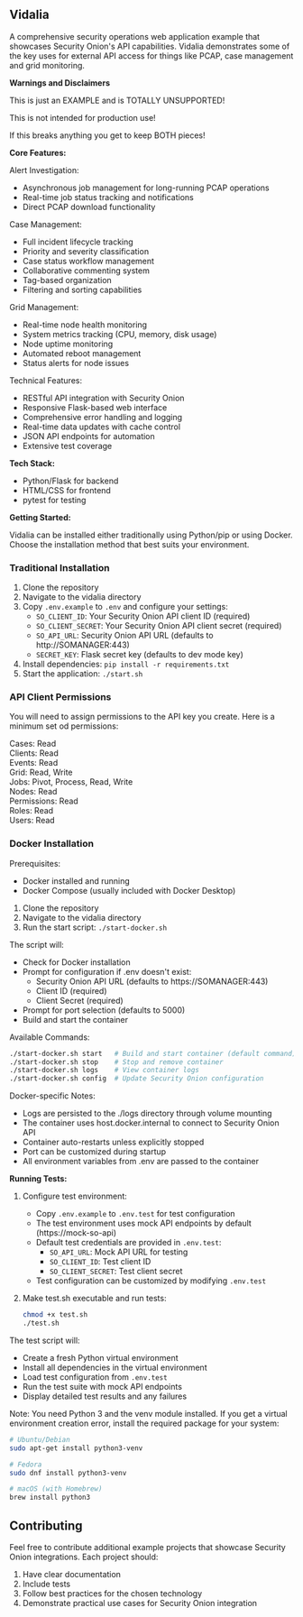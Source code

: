 ## Vidalia

A comprehensive security operations web application example that showcases Security Onion's API capabilities. Vidalia demonstrates some of the key uses for external API access for things like PCAP, case management and grid monitoring.

**Warnings and Disclaimers**

This is just an EXAMPLE and is TOTALLY UNSUPPORTED!

This is not intended for production use!

If this breaks anything you get to keep BOTH pieces!

**Core Features:**

Alert Investigation:
- Asynchronous job management for long-running PCAP operations
- Real-time job status tracking and notifications
- Direct PCAP download functionality

Case Management:
- Full incident lifecycle tracking
- Priority and severity classification
- Case status workflow management
- Collaborative commenting system
- Tag-based organization
- Filtering and sorting capabilities

Grid Management:
- Real-time node health monitoring
- System metrics tracking (CPU, memory, disk usage)
- Node uptime monitoring
- Automated reboot management
- Status alerts for node issues

Technical Features:
- RESTful API integration with Security Onion
- Responsive Flask-based web interface
- Comprehensive error handling and logging
- Real-time data updates with cache control
- JSON API endpoints for automation
- Extensive test coverage

**Tech Stack:**
- Python/Flask for backend
- HTML/CSS for frontend
- pytest for testing

**Getting Started:**

Vidalia can be installed either traditionally using Python/pip or using Docker. Choose the installation method that best suits your environment.

### Traditional Installation

1. Clone the repository
2. Navigate to the vidalia directory
3. Copy `.env.example` to `.env` and configure your settings:
   - `SO_CLIENT_ID`: Your Security Onion API client ID (required)
   - `SO_CLIENT_SECRET`: Your Security Onion API client secret (required)
   - `SO_API_URL`: Security Onion API URL (defaults to http://SOMANAGER:443)
   - `SECRET_KEY`: Flask secret key (defaults to dev mode key)
4. Install dependencies: `pip install -r requirements.txt`
5. Start the application: `./start.sh`

### API Client Permissions

You will need to assign permissions to the API key you create. Here is a minimum set od permissions:

Cases: Read  
Clients: Read  
Events: Read  
Grid: Read, Write  
Jobs: Pivot, Process, Read, Write  
Nodes: Read  
Permissions: Read  
Roles: Read  
Users: Read

### Docker Installation

Prerequisites:
- Docker installed and running
- Docker Compose (usually included with Docker Desktop)

1. Clone the repository
2. Navigate to the vidalia directory
3. Run the start script: `./start-docker.sh`

The script will:
- Check for Docker installation
- Prompt for configuration if .env doesn't exist:
  - Security Onion API URL (defaults to https://SOMANAGER:443)
  - Client ID (required)
  - Client Secret (required)
- Prompt for port selection (defaults to 5000)
- Build and start the container

Available Commands:
```bash
./start-docker.sh start   # Build and start container (default command)
./start-docker.sh stop    # Stop and remove container
./start-docker.sh logs    # View container logs
./start-docker.sh config  # Update Security Onion configuration
```

Docker-specific Notes:
- Logs are persisted to the ./logs directory through volume mounting
- The container uses host.docker.internal to connect to Security Onion API
- Container auto-restarts unless explicitly stopped
- Port can be customized during startup
- All environment variables from .env are passed to the container

**Running Tests:**
1. Configure test environment:
   - Copy `.env.example` to `.env.test` for test configuration
   - The test environment uses mock API endpoints by default (https://mock-so-api)
   - Default test credentials are provided in `.env.test`:
     * `SO_API_URL`: Mock API URL for testing
     * `SO_CLIENT_ID`: Test client ID
     * `SO_CLIENT_SECRET`: Test client secret
   - Test configuration can be customized by modifying `.env.test`

2. Make test.sh executable and run tests:
   ```bash
   chmod +x test.sh
   ./test.sh
   ```

The test script will:
- Create a fresh Python virtual environment
- Install all dependencies in the virtual environment
- Load test configuration from `.env.test`
- Run the test suite with mock API endpoints
- Display detailed test results and any failures

Note: You need Python 3 and the venv module installed. If you get a virtual environment
creation error, install the required package for your system:

```bash
# Ubuntu/Debian
sudo apt-get install python3-venv

# Fedora
sudo dnf install python3-venv

# macOS (with Homebrew)
brew install python3
```

## Contributing

Feel free to contribute additional example projects that showcase Security Onion integrations. Each project should:

1. Have clear documentation
2. Include tests
3. Follow best practices for the chosen technology
4. Demonstrate practical use cases for Security Onion integration
